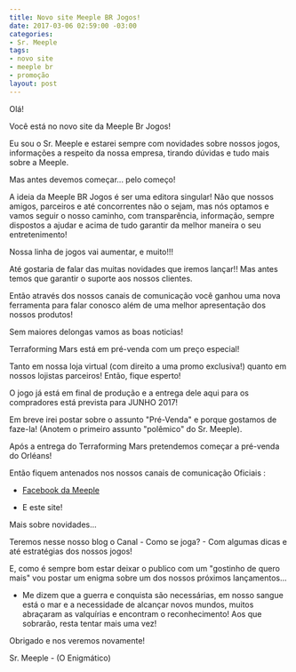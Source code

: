 ```yaml
---
title: Novo site Meeple BR Jogos!
date: 2017-03-06 02:59:00 -03:00
categories:
- Sr. Meeple
tags:
- novo site
- meeple br
- promoção
layout: post
---
```


Olá!

Você está no novo site da Meeple Br Jogos!

Eu sou o Sr. Meeple e estarei sempre com novidades sobre nossos jogos, informações a respeito da nossa empresa, tirando dúvidas e tudo mais sobre a Meeple.

Mas antes devemos começar... pelo começo!

A ideia da Meeple BR Jogos é ser uma editora singular! Não que nossos amigos, parceiros e até concorrentes não o sejam, mas nós optamos e vamos seguir o nosso caminho, com transparência, informação, sempre dispostos a ajudar e acima de tudo garantir da melhor maneira o seu entretenimento!

Nossa linha de jogos vai aumentar, e muito!!!

Até gostaria de falar das muitas novidades que iremos lançar!! Mas antes temos que garantir o suporte aos nossos clientes.

Então através dos nossos canais de comunicação você ganhou uma nova ferramenta para falar conosco além de uma melhor apresentação dos nossos produtos!

Sem maiores delongas vamos as boas noticias!

Terraforming Mars está em pré-venda com um preço especial! 

Tanto em nossa loja virtual (com direito a uma promo exclusiva!) quanto em nossos lojistas parceiros! Então, fique esperto! 

O jogo já está em final de produção e a entrega dele aqui para os compradores está prevista para JUNHO 2017!

Em breve irei postar sobre o assunto "Pré-Venda" e porque gostamos de faze-la! (Anotem o primeiro assunto "polêmico" do Sr. Meeple).

Após a entrega do Terraforming Mars pretendemos começar a pré-venda do Orléans!

Então fiquem antenados  nos nossos canais de comunicação Oficiais :

* [Facebook da Meeple ](https://www.facebook.com/meeplebrjogos)

* E este site!

Mais sobre novidades...

Teremos nesse nosso blog o Canal - Como se joga? - Com algumas dicas e até estratégias dos nossos jogos!

E, como é sempre bom estar deixar o publico com um "gostinho de quero mais" vou postar um enigma sobre um dos nossos próximos lançamentos...

* Me dizem que a guerra e conquista são necessárias, em nosso sangue está o mar e a necessidade de alcançar novos mundos, muitos abraçaram as valquírias e encontram o reconhecimento! Aos que sobrarão, resta tentar mais uma vez!

Obrigado e nos veremos novamente!

Sr. Meeple - (O Enigmático)